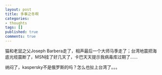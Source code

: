 ```yaml
---
layout: post
title: 多事之冬啊
categories:
- thoughts
tags: []
published: true
comments: true
---
```

<p>猫和老鼠之父Joseph Barbera走了，相声最后一个大师马季走了；台湾地震把海底光缆震断了，MSN挂了好几天了，卡巴天天提示我病毒库过期了……</p>

<p>纳闷了，kaspersky不是俄罗斯的吗？怎么也扯上台湾了。。。</p>
